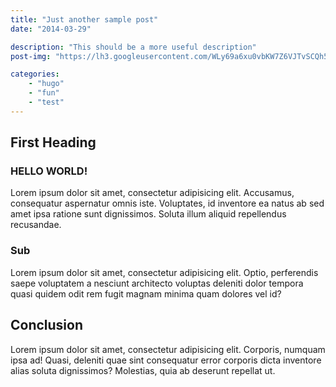 ```yaml
---
title: "Just another sample post"
date: "2014-03-29"

description: "This should be a more useful description"
post-img: "https://lh3.googleusercontent.com/WLy69a6xu0vbKW7Z6VJTvSCQh54nxhsTd49pH1TIk9LyIyvRISOhS-la93awF7qfsAwzJthX6K8=s720-rj-e30"

categories: 
    - "hugo"
    - "fun"
    - "test"
---
```


## First Heading

### HELLO WORLD!

Lorem ipsum dolor sit amet, consectetur adipisicing elit. Accusamus, consequatur aspernatur omnis iste. Voluptates, id inventore ea natus ab sed amet ipsa ratione sunt dignissimos. Soluta illum aliquid repellendus recusandae.

### Sub

Lorem ipsum dolor sit amet, consectetur adipisicing elit. Optio, perferendis saepe voluptatem a nesciunt architecto voluptas deleniti dolor tempora quasi quidem odit rem fugit magnam minima quam dolores vel id?

## Conclusion

Lorem ipsum dolor sit amet, consectetur adipisicing elit. Corporis, numquam ipsa ad! Quasi, deleniti quae sint consequatur error corporis dicta inventore alias soluta dignissimos? Molestias, quia ab deserunt repellat ut.
